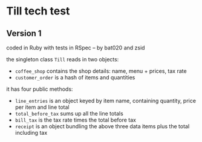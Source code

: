 Till tech test
==============

Version 1
---------

coded in Ruby with tests in RSpec – by bat020 and zsid

the singleton class `Till` reads in two objects:

* `coffee_shop` contains the shop details: name, menu + prices, tax rate
* `customer_order` is a hash of items and quantities

it has four public methods:

* `line_entries` is an object keyed by item name, containing quantity, price per item and line total 
* `total_before_tax` sums up all the line totals
* `bill_tax` is the tax rate times the total before tax
* `receipt` is an object bundling the above three data items plus the total including tax
